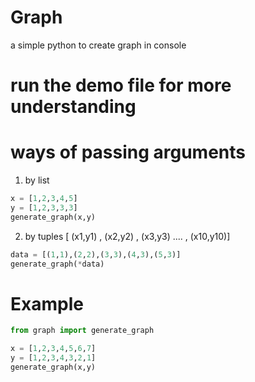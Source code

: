 # Graph
a simple python to create graph in console


# run the demo file for more understanding

# ways of passing arguments    
1. by list  

```python
x = [1,2,3,4,5]    
y = [1,2,3,3,3]    
generate_graph(x,y)	
```


2. by tuples  [ (x1,y1) , (x2,y2) , (x3,y3) .... , (x10,y10)]  

```python
data = [(1,1),(2,2),(3,3),(4,3),(5,3)]    
generate_graph(*data)                                                                           
```

# Example

```python
from graph import generate_graph    

x = [1,2,3,4,5,6,7]    
y = [1,2,3,4,3,2,1]    
generate_graph(x,y)    
```

 
